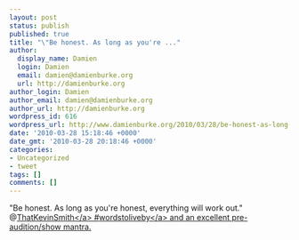 ```yaml
---
layout: post
status: publish
published: true
title: "\"Be honest. As long as you're ..."
author:
  display_name: Damien
  login: Damien
  email: damien@damienburke.org
  url: http://damienburke.org
author_login: Damien
author_email: damien@damienburke.org
author_url: http://damienburke.org
wordpress_id: 616
wordpress_url: http://www.damienburke.org/2010/03/28/be-honest-as-long-as-youre/
date: '2010-03-28 15:18:46 +0000'
date_gmt: '2010-03-28 20:18:46 +0000'
categories:
- Uncategorized
- tweet
tags: []
comments: []
---
```

<p>"Be honest. As long as you're honest, everything will work out." @<a href="http:&#47;&#47;twitter.com&#47;ThatKevinSmith" class="aktt_username">ThatKevinSmith<&#47;a> #<a href="http:&#47;&#47;search.twitter.com&#47;search?q=%23wordstoliveby" class="aktt_hashtag">wordstoliveby<&#47;a> and an excellent pre-audition&#47;show mantra.</p>
